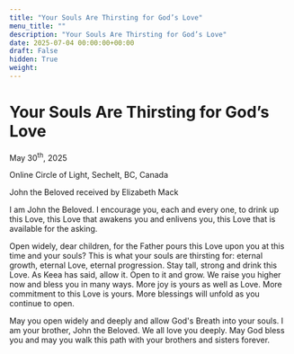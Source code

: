 ```yaml
---
title: "Your Souls Are Thirsting for God’s Love"
menu_title: ""
description: "Your Souls Are Thirsting for God’s Love"
date: 2025-07-04 00:00:00+00:00
draft: False
hidden: True
weight:
---
```

# Your Souls Are Thirsting for God’s Love

May 30<sup>th</sup>, 2025

Online Circle of Light, Sechelt, BC, Canada

John the Beloved received by Elizabeth Mack

I am John the Beloved. I encourage you, each and every one, to drink up this Love, this Love that awakens you and enlivens you, this Love that is available for the asking.

Open widely, dear children, for the Father pours this Love upon you at this time and your souls? This is what your souls are thirsting for: eternal growth, eternal Love, eternal progression. Stay tall, strong and drink this Love. As Keea has said, allow it. Open to it and grow. We raise you higher now and bless you in many ways. More joy is yours as well as Love. More commitment to this Love is yours. More blessings will unfold as you continue to open.

May you open widely and deeply and allow God's Breath into your souls. I am your brother, John the Beloved. We all love you deeply. May God bless you and may you walk this path with your brothers and sisters forever.
